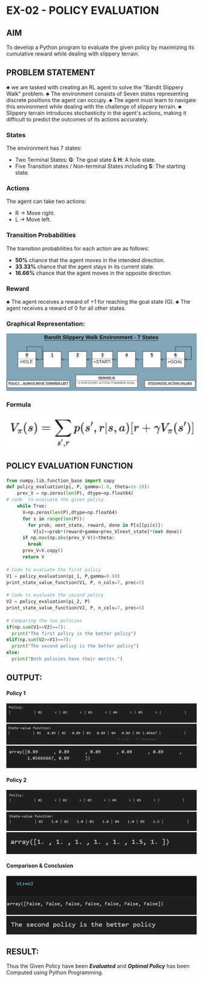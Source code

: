 # EX-02 - POLICY EVALUATION

## AIM
 To develop a Python program to evaluate the given policy by maximizing its cumulative reward while dealing with slippery terrain.


## PROBLEM STATEMENT
♣ we are tasked with creating an RL agent to solve the "Bandit Slippery Walk" problem. 
♣ The environment consists of Seven states representing discrete positions the agent can occupy.
♣ The agent must learn to navigate this environment while dealing with the challenge of slippery terrain.
♣ Slippery terrain introduces stochasticity in the agent's actions, making it difficult to predict the outcomes of its actions accurately.

### States
The environment has 7 states:
* Two Terminal States: **G**: The goal state & **H**: A hole state.
* Five Transition states / Non-terminal States including  **S**: The starting state.

### Actions
The agent can take two actions:
* R -> Move right.
* L -> Move left.

### Transition Probabilities
The transition probabilities for each action are as follows:
* **50%** chance that the agent moves in the intended direction.
* **33.33%** chance that the agent stays in its current state.
* **16.66%** chance that the agent moves in the opposite direction.

### Reward
♣ The agent receives a reward of +1 for reaching the goal state (G). 
♣ The agent receives a reward of 0 for all other states.

### Graphical Representation:
![img](https://github.com/naveenkumar12624/RL-EX-02-policy-evaluation/raw/main/ClassDiagram1.png)
### Formula
![Alt text](https://github.com/naveenkumar12624/RL-EX-02-policy-evaluation/raw/main/image.png)

## POLICY EVALUATION FUNCTION
```py
from numpy.lib.function_base import copy
def policy_evaluation(pi, P, gamma=1.0, theta=1e-10):
    prev_V = np.zeros(len(P), dtype=np.float64)
# code  to evaluate the given policy
    while True:
      V=np.zeros(len(P),dtype=np.float64)
      for s in range(len(P)):
        for prob, next_state, reward, done in P[s][pi(s)]:
          V[s]+=prob*(reward+gamma+prev_V[next_state]*(not done))
      if np.max(np.abs(prev_V-V))<theta:
        break
      prev_V=V.copy()
      return V

# Code to evaluate the first policy
V1 = policy_evaluation(pi_1, P,gamma=0.99)
print_state_value_function(V1, P, n_cols=7, prec=5)

# Code to evaluate the second policy
V2 = policy_evaluation(pi_2, P)
print_state_value_function(V2, P, n_cols=7, prec=5)

# Comparing the two policies
if(np.sum(V1>=V2)==7):
  print("The first policy is the better policy")
elif(np.sum(V2>=V1)==7):
  print("The second policy is the better policy")
else:
  print("Both policies have their merits.")
```

## OUTPUT:
#### Policy 1
![Alt](Output\o1.png)
![Alt](Output\o2.png)
![Alt](Output\o3.png)
#### Policy 2
![Alt](Output\o4.png)
![Alt](Output\o5.png)
![Alt](Output\o6.png)
#### Comparison & Conclusion
![Alt](Output\o7.png)
![Alt](Output\o8.png)
## RESULT:
Thus the Given Policy have been ***Evaluated*** and ***Optimal Policy*** has been Computed using Python Programming.
